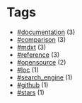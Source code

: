 # Tags


- [#documentation](tag-documentation.html) (3)
- [#comparison](tag-comparison.html) (3)
- [#mdxt](tag-mdxt.html) (3)
- [#reference](tag-reference.html) (3)
- [#opensource](tag-opensource.html) (2)
- [#loc](tag-loc.html) (1)
- [#search_engine](tag-search_engine.html) (1)
- [#github](tag-github.html) (1)
- [#stars](tag-stars.html) (1)